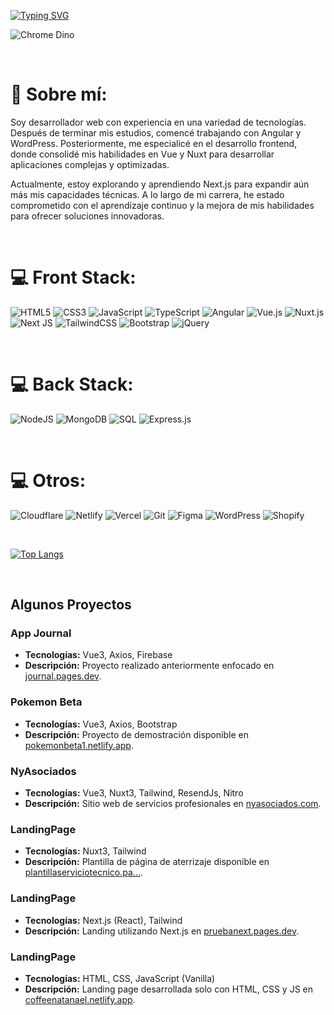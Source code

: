 [![Typing SVG](https://readme-typing-svg.herokuapp.com?color=29cf37&size=35&center=true&vCenter=true&width=1000&lines=Bienvenido+a+mi+GitHub!;Mi+nombre+es+Natanael+Alexander;Soy+Desarrollador+Front-End)](https://git.io/typing-svg)

![Chrome Dino](https://mir-s3-cdn-cf.behance.net/project_modules/max_1200/4ff07986208593.5d9a654e92f36.gif)

<br>

# 💫 Sobre mí:
Soy desarrollador web con experiencia en una variedad de tecnologías. Después de terminar mis estudios, comencé trabajando con Angular y WordPress. 
Posteriormente, me especialicé en el desarrollo frontend, donde consolidé mis habilidades en Vue y Nuxt para desarrollar aplicaciones complejas y optimizadas.

Actualmente, estoy explorando y aprendiendo Next.js para expandir aún más mis capacidades técnicas. A lo largo de mi carrera, he estado comprometido con el aprendizaje continuo y la mejora de mis habilidades para ofrecer soluciones innovadoras.

<br>

# 💻 Front Stack:
![HTML5](https://img.shields.io/badge/html5-%23E34F26.svg?style=for-the-badge&logo=html5&logoColor=white)
![CSS3](https://img.shields.io/badge/css3-%231572B6.svg?style=for-the-badge&logo=css3&logoColor=white)
![JavaScript](https://img.shields.io/badge/javascript-%23323330.svg?style=for-the-badge&logo=javascript&logoColor=%23F7DF1E)
![TypeScript](https://img.shields.io/badge/typescript-%23007ACC.svg?style=for-the-badge&logo=typescript&logoColor=white)
![Angular](https://img.shields.io/badge/angular-%23DD0031.svg?style=for-the-badge&logo=angular&logoColor=white)
![Vue.js](https://img.shields.io/badge/vuejs-%234FC08D.svg?style=for-the-badge&logo=vue.js&logoColor=white)
![Nuxt.js](https://img.shields.io/badge/nuxt.js-%2300C58E.svg?style=for-the-badge&logo=nuxt.js&logoColor=white)
![Next JS](https://img.shields.io/badge/Next-black?style=for-the-badge&logo=next.js&logoColor=white)
![TailwindCSS](https://img.shields.io/badge/tailwindcss-%2338B2AC.svg?style=for-the-badge&logo=tailwind-css&logoColor=white)
![Bootstrap](https://img.shields.io/badge/bootstrap-%23563D7C.svg?style=for-the-badge&logo=bootstrap&logoColor=white)
![jQuery](https://img.shields.io/badge/jquery-%230769AD.svg?style=for-the-badge&logo=jquery&logoColor=white)


<br>

# 💻 Back Stack:
![NodeJS](https://img.shields.io/badge/node.js-6DA55F?style=for-the-badge&logo=node.js&logoColor=white)
![MongoDB](https://img.shields.io/badge/MongoDB-%234ea94b.svg?style=for-the-badge&logo=mongodb&logoColor=white)
![SQL](https://img.shields.io/badge/SQL-%2300f.svg?style=for-the-badge&logo=amazon-dynamodb&logoColor=white)
![Express.js](https://img.shields.io/badge/express.js-%23404d59.svg?style=for-the-badge&logo=express&logoColor=%2361DAFB)

<br>

# 💻 Otros:
![Cloudflare](https://img.shields.io/badge/Cloudflare-F38020?style=for-the-badge&logo=Cloudflare&logoColor=white)
![Netlify](https://img.shields.io/badge/netlify-%23000000.svg?style=for-the-badge&logo=netlify&logoColor=#00C7B7)
![Vercel](https://img.shields.io/badge/vercel-%23000000.svg?style=for-the-badge&logo=vercel&logoColor=white)
![Git](https://img.shields.io/badge/git-%23F05033.svg?style=for-the-badge&logo=git&logoColor=white)
![Figma](https://img.shields.io/badge/figma-%23F24E1E.svg?style=for-the-badge&logo=figma&logoColor=white)
![WordPress](https://img.shields.io/badge/WordPress-%23117AC9.svg?style=for-the-badge&logo=wordpress&logoColor=white)
![Shopify](https://img.shields.io/badge/Shopify-%2327c53f.svg?style=for-the-badge&logo=shopify&logoColor=white)

<br>

[![Top Langs](https://github-readme-stats.vercel.app/api/top-langs/?username=NatanaelAlexander&layout=compact&langs_count=6&theme=blue-green&card_width=800)](https://github.com/NatanaelAlexander)

<br>

## Algunos Proyectos

### App Journal
- **Tecnologías:** Vue3, Axios, Firebase
- **Descripción:** Proyecto realizado anteriormente enfocado en [journal.pages.dev](https://journal.pages.dev/#/).

### Pokemon Beta
- **Tecnologías:** Vue3, Axios, Bootstrap
- **Descripción:** Proyecto de demostración disponible en [pokemonbeta1.netlify.app](https://pokemonbeta1.netlify.app/).

### NyAsociados
- **Tecnologías:** Vue3, Nuxt3, Tailwind, ResendJs, Nitro
- **Descripción:** Sitio web de servicios profesionales en [nyasociados.com](https://nyasociados.com/).

### LandingPage
- **Tecnologías:** Nuxt3, Tailwind
- **Descripción:** Plantilla de página de aterrizaje disponible en [plantillaserviciotecnico.pa...](https://plantillaserviciotecnico.pages.dev/).

### LandingPage
- **Tecnologías:** Next.js (React), Tailwind
- **Descripción:** Landing utilizando Next.js en [pruebanext.pages.dev](https://pruebanext.pages.dev/).

### LandingPage
- **Tecnologías:** HTML, CSS, JavaScript (Vanilla)
- **Descripción:** Landing page desarrollada solo con HTML, CSS y JS en [coffeenatanael.netlify.app](https://coffeenatanael.netlify.app/).
